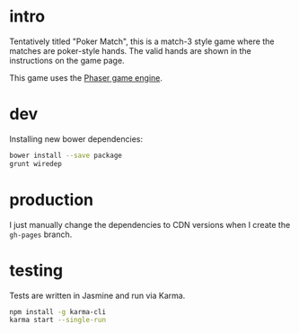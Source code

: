# intro

Tentatively titled "Poker Match", this is a match-3 style game where the
matches are poker-style hands. The valid hands are shown in the
instructions on the game page.

This game uses the [Phaser game engine](http://phaser.io).

# dev

Installing new bower dependencies:

```bash
bower install --save package
grunt wiredep
```

# production

I just manually change the dependencies to CDN versions when I create
the `gh-pages` branch.

# testing

Tests are written in Jasmine and run via Karma.

```bash
npm install -g karma-cli
karma start --single-run
```

